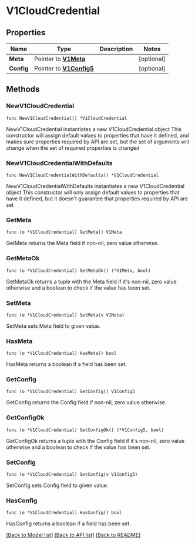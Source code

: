 # V1CloudCredential

## Properties

Name | Type | Description | Notes
------------ | ------------- | ------------- | -------------
**Meta** | Pointer to [**V1Meta**](V1Meta.md) |  | [optional] 
**Config** | Pointer to [**V1Config5**](V1Config5.md) |  | [optional] 

## Methods

### NewV1CloudCredential

`func NewV1CloudCredential() *V1CloudCredential`

NewV1CloudCredential instantiates a new V1CloudCredential object
This constructor will assign default values to properties that have it defined,
and makes sure properties required by API are set, but the set of arguments
will change when the set of required properties is changed

### NewV1CloudCredentialWithDefaults

`func NewV1CloudCredentialWithDefaults() *V1CloudCredential`

NewV1CloudCredentialWithDefaults instantiates a new V1CloudCredential object
This constructor will only assign default values to properties that have it defined,
but it doesn't guarantee that properties required by API are set

### GetMeta

`func (o *V1CloudCredential) GetMeta() V1Meta`

GetMeta returns the Meta field if non-nil, zero value otherwise.

### GetMetaOk

`func (o *V1CloudCredential) GetMetaOk() (*V1Meta, bool)`

GetMetaOk returns a tuple with the Meta field if it's non-nil, zero value otherwise
and a boolean to check if the value has been set.

### SetMeta

`func (o *V1CloudCredential) SetMeta(v V1Meta)`

SetMeta sets Meta field to given value.

### HasMeta

`func (o *V1CloudCredential) HasMeta() bool`

HasMeta returns a boolean if a field has been set.

### GetConfig

`func (o *V1CloudCredential) GetConfig() V1Config5`

GetConfig returns the Config field if non-nil, zero value otherwise.

### GetConfigOk

`func (o *V1CloudCredential) GetConfigOk() (*V1Config5, bool)`

GetConfigOk returns a tuple with the Config field if it's non-nil, zero value otherwise
and a boolean to check if the value has been set.

### SetConfig

`func (o *V1CloudCredential) SetConfig(v V1Config5)`

SetConfig sets Config field to given value.

### HasConfig

`func (o *V1CloudCredential) HasConfig() bool`

HasConfig returns a boolean if a field has been set.


[[Back to Model list]](../README.md#documentation-for-models) [[Back to API list]](../README.md#documentation-for-api-endpoints) [[Back to README]](../README.md)


